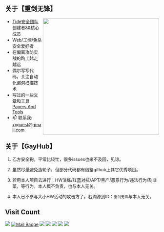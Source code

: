 ## 关于【重剑无锋】

<img align='right' src="https://github-readme-stats.vercel.app/api?username=tidesec&count_private=true&show_icons=true" width="380">

- [Tide安全团队](http://www.tidesec.com/) 创建者&&核心成员
- Web/工控/免杀 安全爱好者
- 在偏离攻防实战的路上越走越远
- 偶尔写写代码，关注自动化漏洞扫描技术
- 写过的一些文章和工具 [Papers And Tools](https://github.com/TideSec/Papers)
- 📫 联系我: xyguest@gmail.com

## 关于【GayHub】

1. 乙方安全狗，平常比较忙，很多issues也来不及回，见谅。
 
2. 虽然尽量避免造轮子，但部分代码都有借鉴github上其它优秀项目。
 
3. 若用本人项目去进行：HW演练/红蓝对抗/APT/黑产/恶意行为/违法行为/割韭菜，等行为，本人概不负责，也与本人无关。

4. 本人已不参与大小HW活动的攻击方了，若溯源到ID：`重剑无锋`与本人无关。

## Visit Count

[![](https://visitor-badge.laobi.icu/badge?page_id=tidesec)](https://visitor-badge.laobi.icu/badge?page_id=tidesec)
[![Mail Badge](https://img.shields.io/badge/-MailMe-c14438?style=flat&logo=Gmail&logoColor=white&link=mailto:xyguest@gmail.com)](mailto:xyguest@gmail.com)
[![](https://img.shields.io/github/stars/tidesec?color=fefb7b&logo=Counter-Strike)](https://github-readme-stats.vercel.app/api?username=tidesec&hide_title=false&hide_border=true&show_icons=true&include_all_commits=true&line_height=20&bg_color=0,EC6C6C,FFD479,FFFC79,73FA79&theme=graywhite&locale=cn)
[![](https://img.shields.io/github/followers/tidesec?color=27da6b&logo=Handshake)](https://github.com/tidesec?tab=followers)
[![](https://img.shields.io/badge/%E5%85%AC%E4%BC%97%E5%8F%B7-Tide%E5%AE%89%E5%85%A8%E5%9B%A2%E9%98%9F-71f9fe?logo=WeChat)](http://paper.tidesec.com)
[![](https://img.shields.io/badge/WebSite-TideSec.Com-FFB90F?logo=icon)](https://www.tidesec.com)
[![](https://img.shields.io/badge/Wiki-Tide%E5%AE%89%E5%85%A8%E6%96%87%E5%BA%93-00B2EE?logo=Blogger)](http://wiki.tidesec.com)
